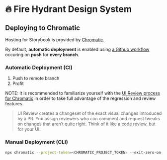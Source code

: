 🔥 Fire Hydrant Design System
=============================
Deploying to Chromatic
--------------------------------
Hosting for Storybook is provided by [Chromatic](https://www.chromatic.com/apps). 

By default, **automatic deployment** is enabled using [a Github workflow](.github/workflows/chromatic.yml) occuring on **push** for **every branch**. 

### Automatic Deployment (CI)
1. Push to remote branch
2. Profit 

NOTE: It is recommended to familiarize yourself with the [UI Review process for Chromatic](https://www.chromatic.com/docs/review) in order to take full advantage of the regression and review features. 

> UI Review creates a changeset of the exact visual changes introduced by a PR. You assign reviewers who can comment and request tweaks on changes that aren’t quite right. Think of it like a code review, but for your UI.
### Manual Deployment (CLI)
```bash
npx chromatic --project-token=<CHROMATIC_PROJECT_TOKEN> --exit-zero-on-changes
```